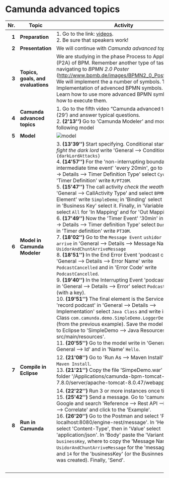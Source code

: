 # Camunda advanced topics

| Nr. | Topic | Activity | 	Time
|---:|---|---|---:|
|__1__|__Preparation__|	1. Go to the link: [videos](https://camunda.com/learn/videos/). <br> 2. Be sure that speakers work! 	|5|
|__2__|__Presentation__|We will continue with *Camunda advanced topics*. |5|
|__3__|__Topics, goals, and evaluations__| We are studying in the phase Process to Applications (P2A) of BPM. Remember another type of task navigating to *BPMN 2.0 Poster* (http://www.bpmb.de/images/BPMN2_0_Poster_ES.pdf). We will implement the a number of symbols. __Topics__: Implementation of advenced BPMN symbols. __Goals__: Learn how to use more advanced BPMN symbols and how to execute them.
|__4__|__Camunda advanced topics__|1. Go to the fifth video “Camunda advanced topics” (29’) and answer typical questions.  <br> 2. __(2'13'')__ Go to 'Camunda Modeler' and model following model
|__5__|__Model__|![model](https://github.com/sigifredolaengle/camunda-classes/blob/master/classes/4%20BPMN%20Deep%20Dive/niall%20video/podcast.png)||| 
|__6__|__Model in Camunda Modeler__| 3. __(13'39'')__ Start specifying. Conditional start event *fight the dark lord* write 'General --> Condition' `#{darkLordAttacks}` <br> 4. __(14'57'')__ For the 'non-interrupting boundary intermediate time event' 'every 20min', go to 'General --> Details --> Timer Definition Type' select `Cycle` and in 'Timer Definition' write `R/PT20M`. <br> 5. __(15'47'')__ The call activity *check the weather* for 'General --> CallActivity Type' and select `BPMN`; in 'Called Element' write `SimpleDemo`; in  'Binding' select `latest`; and in 'Business Key' select it. Finally, in 'Variables'  in 'Type' select `All` for 'In Mapping' and for 'Out Mapping'.<br> 6. __(17'49'')__ Now the 'Timer Event' '30min' in 'General --> Details --> Timer definition Type' select `Duration` and in 'Timer definition' write `PT30M`. <br> 7. __(18'02'')__ Go to the `Message Event` `ushidor and chunt arrive` in 'General --> Details --> Message Name' write `UsidorAndChuntArriveMessage` <br> 8. __(18'51'')__ In the End Error Event 'podcast cancelled' in 'General --> Details --> Error Name' write `PodcastCancelled` and in 'Error Code' write `PodcastCancelled`. <br> 9. __(19'40'')__ In the Interrupting Event 'podcast cancelled' in 'General --> Details --> Error' select `Podcast Cancelled` (with a key). <br> 10. __(19'51'')__ The final element is the Service Task 'record podcast' in 'General --> Details --> Implementation' select `Java Class` and write in Java Class `com.camunda.demo.SimpleDemo.LoggerDelegate` (from the previous example). Save the model and copy to Eclipse to 'SimpleDemo --> Java Resources --> src/main/resources'. <br> 11. __(20'55'')__ Go to the model write in 'General --> General --> Id' and in 'Name' `Hello`.
|__7__|__Compile in Eclipse__| 12. __(21'08'')__ Go to 'Run As --> Maven Install' select `Maven Install`. <br> 13. __(21'21'')__ Copy the file 'SimpeDemo.war' to the folder '/Applications/camunda-bpm-tomcat-7.8.0/server/apache-tomcat-8.0.47/webapps'  |40|
|__8__|__Run in Camunda__ | 14. __(22'22'')__  Run 3 or more instances once time. <br> 15. __(25'42'')__ Send a message. Go to 'camunda docs' in Google and search 'Reference --> Rest API --> Message --> Correlate' and click to the 'Example'. <br> 16. __(26'20'')__ Go to the Postman and select 'POST localhost:8080/engine-rest/message'. In 'Headers' select 'Content-Type', then in 'Value' select 'application/json'. In 'Body' paste the 'Variant 1' until `businessKey`, where to copy the 'Message Name' `UsidorAndChuntArriveMessage` for the 'messageName' and `14` for the 'businessKey' (or the Businnes Key that was created). Finally, 'Send'.
||  ||75|